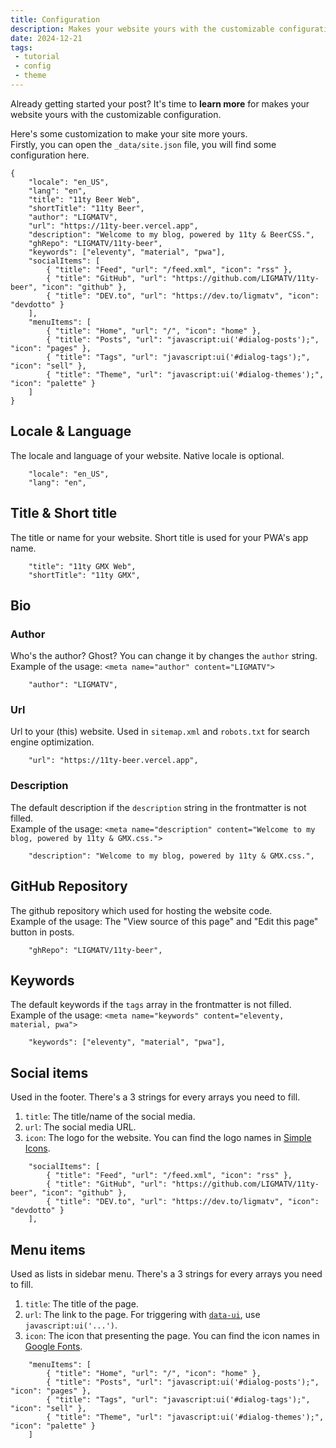 ```yaml
---
title: Configuration
description: Makes your website yours with the customizable configuration.
date: 2024-12-21
tags:
 - tutorial
 - config
 - theme
---
```


Already getting started your post? It's time to **learn more** for makes your website yours with the customizable configuration.

Here's some customization to make your site more yours.  
Firstly, you can open the `_data/site.json` file, you will find some configuration here.
```
{
    "locale": "en_US",
    "lang": "en",
    "title": "11ty Beer Web",
    "shortTitle": "11ty Beer",
    "author": "LIGMATV",
    "url": "https://11ty-beer.vercel.app",
    "description": "Welcome to my blog, powered by 11ty & BeerCSS.",
    "ghRepo": "LIGMATV/11ty-beer",
    "keywords": ["eleventy", "material", "pwa"],
    "socialItems": [
        { "title": "Feed", "url": "/feed.xml", "icon": "rss" },
        { "title": "GitHub", "url": "https://github.com/LIGMATV/11ty-beer", "icon": "github" },
        { "title": "DEV.to", "url": "https://dev.to/ligmatv", "icon": "devdotto" }
    ],
    "menuItems": [
        { "title": "Home", "url": "/", "icon": "home" },
        { "title": "Posts", "url": "javascript:ui('#dialog-posts');", "icon": "pages" },
        { "title": "Tags", "url": "javascript:ui('#dialog-tags');", "icon": "sell" },
        { "title": "Theme", "url": "javascript:ui('#dialog-themes');", "icon": "palette" }
    ]
}
```

## Locale & Language

The locale and language of your website. Native locale is optional.

```
    "locale": "en_US",
    "lang": "en",
```

## Title & Short title

The title or name for your website. Short title is used for your PWA's app name.
```
    "title": "11ty GMX Web",
    "shortTitle": "11ty GMX",
```

## Bio

### Author

Who's the author? Ghost? You can change it by changes the `author` string.  
Example of the usage: `<meta name="author" content="LIGMATV">`
```
    "author": "LIGMATV",
```

### Url

Url to your (this) website. Used in `sitemap.xml` and `robots.txt` for search engine optimization.
```
    "url": "https://11ty-beer.vercel.app",
```

### Description

The default description if the `description` string in the frontmatter is not filled.  
Example of the usage: `<meta name="description" content="Welcome to my blog, powered by 11ty & GMX.css.">`
```
    "description": "Welcome to my blog, powered by 11ty & GMX.css.",
```

## GitHub Repository

The github repository which used for hosting the website code.  
Example of the usage: The "View source of this page" and "Edit this page" button in posts.
```
    "ghRepo": "LIGMATV/11ty-beer",
```

## Keywords

The default keywords if the `tags` array in the frontmatter is not filled.  
Example of the usage: `<meta name="keywords" content="eleventy, material, pwa">`
```
    "keywords": ["eleventy", "material", "pwa"],
```

## Social items

Used in the footer. There's a 3 strings for every arrays you need to fill.
1. `title`: The title/name of the social media.
2. `url`: The social media URL.
3. `icon`: The logo for the website. You can find the logo names in [Simple Icons](https://simpleicons.org/).  
```
    "socialItems": [
        { "title": "Feed", "url": "/feed.xml", "icon": "rss" },
        { "title": "GitHub", "url": "https://github.com/LIGMATV/11ty-beer", "icon": "github" },
        { "title": "DEV.to", "url": "https://dev.to/ligmatv", "icon": "devdotto" }
    ],
```

## Menu items

Used as lists in sidebar menu. There's a 3 strings for every arrays you need to fill.
1. `title`: The title of the page.
2. `url`: The link to the page. For triggering with [`data-ui`](https://github.com/beercss/beercss/blob/main/docs/JAVASCRIPT.md#the-trigger-of-elements), use `javascript:ui('...')`.
3. `icon`: The icon that presenting the page. You can find the icon names in [Google Fonts](https://fonts.google.com/icons).
```
    "menuItems": [
        { "title": "Home", "url": "/", "icon": "home" },
        { "title": "Posts", "url": "javascript:ui('#dialog-posts');", "icon": "pages" },
        { "title": "Tags", "url": "javascript:ui('#dialog-tags');", "icon": "sell" },
        { "title": "Theme", "url": "javascript:ui('#dialog-themes');", "icon": "palette" }
    ]
```